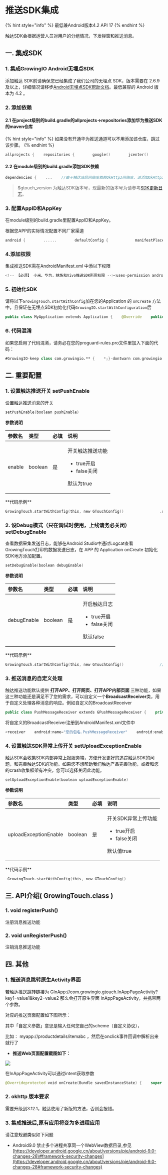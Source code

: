 # 推送SDK集成

{% hint style="info" %}
最低兼Android版本4.2 API 17
{% endhint %}

触达SDK会根据运营人员对用户的分组情况，下发弹窗和推送消息。

## 一. 集成SDK

### 1. 集成GrowingIO Android无埋点SDK

添加触达 SDK前请确保您已经集成了我们公司的无埋点 SDK，版本需要在 2.6.9 及以上，详细情况请移步[Android无埋点SDK帮助文档](https://docs.growingio.com/docs/sdk-integration/android-sdk/android-sdk)。最低兼容的 Android 版本为 4.2 。

### 2. 添加依赖

#### 2.1 在project级别的build.gradle的allprojects-&gt;repositories添加华为推送SDK的maven仓库

{% hint style="info" %}
如果没有开通华为推送通道可以不用添加该仓库，跳过该步骤。
{% endhint %}

```swift
allprojects {    repositories {        google()        jcenter()        mavenLocal()        // 华为仓库        maven { url 'http://developer.huawei.com/repo/' }    }}
```

#### 2.2 在module级别的build.gradle添加SDK依赖

```swift
dependencies {    ...    //由于触达底层网络库依赖OkHttp3网络库，请添加OkHttp3依赖    implementation 'com.squareup.okhttp3:okhttp:3.12.1'    //触达SDK依赖    implementation 'com.growingio.android:gtouch:$latestVersion'    //华为推送SDK依赖，如果没有开通华为推送通道可以不用添加该依赖    implementation 'com.growingio.android.gpush:gpush-huawei-adapter:$latestVersion'    //魅族推送SDK依赖，如果没有开通魅族推送通道可以不用添加该依赖    implementation 'com.growingio.android.gpush:gpush-meizu-adapter:$latestVersion'    //小米推送SDK依赖，如果没有开通小米推送通道可以不用添加该依赖    implementation 'com.growingio.android.gpush:gpush-xiaomi-adapter:$latestVersion'    implementation 'com.growingio.android.gpush:gpush-oppo-adapter:$latestVersion'    implementation 'com.growingio.android.gpush:gpush-vivo-adapter:$latestVersion'}
```

> $gtouch\_version 为触达SDK版本号，现最新的版本号为请参考[SDK更新日志](../changelog.md)。

### 3. 配置AppID和App**K**ey

在module级别的build.gradle里配置AppID和AppKey。

根据您APP的实际情况配置不同厂家渠道

```swift
android {        ......        defaultConfig {            manifestPlaceholders = [                PACKAGE_NAME        : "您的APP包名",                GPUSH_XIAOMI_APP_ID : "小米推送的AppId",                GPUSH_XIAOMI_APP_KEY: "小米推送的AppKey",                GPUSH_HUAWEI_APP_ID : "华为推送的AppId(华为推送不需要AppKey)",                GPUSH_MEIZU_APP_ID  : "魅族推送的AppId",                GPUSH_MEIZU_APP_KEY : "魅族推送的AppKey",            ]            ......        }        ......}
```

### 4.添加权限

集成推送SDK需在AndroidManifest.xml 中添以下权限

```swift
<!-- 【必须】 小米、华为，魅族和Vivo推送SDK所需权限 --><uses-permission android:name="android.permission.WRITE_EXTERNAL_STORAGE" /><uses-permission android:name="android.permission.READ_PHONE_STATE" /> <uses-permission android:name="android.permission.GET_TASKS" /> <uses-permission android:name="android.permission.VIBRATE"/> <!-- 【必须】 Oppo推送SDK需额外权限 --><uses-permission android:name="com.colors.mcs.permission.RECIEVE_MCS_MESAGE" />
```

### 5. 初始化SDK

请将以下`GrowingTouch.startWithConfig`加在您的Application 的 `onCreate` 方法中，且保证在无埋点SDK初始化代码`GrowingIO.startWithConfiguration`后

```swift
public class MyApplication extends Application {​    @Override    public void onCreate() {        super.onCreate();        GrowingIO.startWithConfiguration(this, new Configuration()            .trackAllFragments()            .setChannel("XXX应用商店")            );        GrowingTouch.startWithConfig(this, new GTouchConfig()             .setPushEnable(true)             .setDebugEnable(BuildConfig.DEBUG)             );    }}
```

### 6. 代码混淆

如果您启用了代码混淆，请务必在您的proguard-rules.pro文件里加入下面的代码：

```swift
#GrowingIO-keep class com.growingio.** {    *;}-dontwarn com.growingio.**-keepnames class * extends android.view.View-keepnames class * extends android.app.Fragment-keepnames class * extends android.support.v4.app.Fragment-keepnames class * extends androidx.fragment.app.Fragment-keep class android.support.v4.view.ViewPager{    *;}-keep class android.support.v4.view.ViewPager$**{	*;}-keep class androidx.viewpager.widget.ViewPager{    *;}-keep class androidx.viewpager.widget.ViewPager$**{	*;}#okhttp-dontwarn okhttp3.**-keep class okhttp3.**{*;}#okio-dontwarn okio.**-keep class okio.**{*;}#Xiaomi Push-dontwarn com.xiaomi.**-keep class com.xiaomi.**{*;}-keep public class * extends com.xiaomi.mipush.sdk.PushMessageReceiver#Huawei Push-ignorewarning-keepattributes *Annotation*-keepattributes Exceptions-keepattributes InnerClasses-keepattributes Signature-keepattributes SourceFile,LineNumberTable-keep class com.hianalytics.android.**{*;}-keep class com.huawei.updatesdk.**{*;}-keep class com.huawei.hms.**{*;}-keep class com.huawei.android.hms.agent.**{*;}#Meizu Push-dontwarn com.meizu.cloud.pushsdk.**-keep class com.meizu.cloud.pushsdk.**{*;}
```

## 二. 重要配置

### **1. 设置触达推送开关** setPushEnable

设置触达推送消息的开关

```swift
setPushEnable(boolean pushEnable)
```

**参数说明**

<table>
  <thead>
    <tr>
      <th style="text-align:left"><b>&#x53C2;&#x6570;&#x540D;</b>
      </th>
      <th style="text-align:left">&#x7C7B;&#x578B;</th>
      <th style="text-align:left">&#x5FC5;&#x586B;</th>
      <th style="text-align:left">&#x8BF4;&#x660E;</th>
    </tr>
  </thead>
  <tbody>
    <tr>
      <td style="text-align:left">enable</td>
      <td style="text-align:left">boolean</td>
      <td style="text-align:left">&#x662F;</td>
      <td style="text-align:left">
        <p>&#x5F00;&#x5173;&#x89E6;&#x8FBE;&#x63A8;&#x9001;&#x529F;&#x80FD;</p>
        <ul>
          <li>true&#x5F00;&#x542F;</li>
          <li>false&#x5173;&#x95ED;</li>
        </ul>
        <p>&#x9ED8;&#x8BA4;&#x4E3A;true</p>
      </td>
    </tr>
  </tbody>
</table>**代码示例**

```swift
GrowingTouch.startWithConfig(this, new GTouchConfig()                .setPushEnable(true)                ...                );
```

### **2. 设Debug模式**（只在调试时使用，上线请务必关闭） **setDebugEnable**

查看数据采集发送日志，能够在Android Studio中通过Logcat查看GrowingTouch打印的数据发送日志，在 APP 的 Application onCreate 初始化SDK地方添加配置。

```swift
setDebugEnable(boolean debugEnable)
```

**参数说明**

<table>
  <thead>
    <tr>
      <th style="text-align:left"><b>&#x53C2;&#x6570;&#x540D;</b>
      </th>
      <th style="text-align:left">&#x7C7B;&#x578B;</th>
      <th style="text-align:left">&#x5FC5;&#x586B;</th>
      <th style="text-align:left">&#x8BF4;&#x660E;</th>
    </tr>
  </thead>
  <tbody>
    <tr>
      <td style="text-align:left">debugEnable</td>
      <td style="text-align:left">boolean</td>
      <td style="text-align:left">&#x662F;</td>
      <td style="text-align:left">
        <p>&#x5F00;&#x542F;&#x89E6;&#x8FBE;&#x65E5;&#x5FD7;</p>
        <ul>
          <li>true&#x5F00;&#x542F;</li>
          <li>false&#x5173;&#x95ED;</li>
        </ul>
        <p>&#x9ED8;&#x8BA4;false</p>
      </td>
    </tr>
  </tbody>
</table>**代码示例**

```swift
GrowingTouch.startWithConfig(this, new GTouchConfig()                //BuildConfig.DEBUG 这样配置就不会上线忘记关闭                .setDebugEnable(BuildConfig.DEBUG)                ...                );
```

### **3.** 推送消息的自定义处理

触达推送功能默认提供 **打开APP、打开网页、打开APP内部页面** 三种功能，如果这三种功能还是满足不了您的需求，可以自定义一个**BroadcastReceiver**类，用于自定义处理各种消息的响应。例如自定义的BroadcastReceiver

```swift
public class PushMessageReceiver extends GPushMessageReceiver {    private static final String TAG = "PushMessageReceiver";    /**     * 推送注册成功     *      * @param context BroadcastReceiver的onReceive回调中的Context对象     * @param channel 推送通道，如华为、小米等     * @param pushToken 注册的推送Token     */    @Override    public void onRegister(Context context, PushChannel channel, String pushToken) {        Log.e(TAG, "onRegister: channel = " + channel.getChannelName() + ", pushToken = " + pushToken);    }    /**     * 推送注销成功     *     * @param context BroadcastReceiver的onReceive回调中的Context对象     */    @Override    public void onUnregister(Context context) {        Log.e(TAG, "onUnregister: ");    }    /**     * 推送消息被点击     *      * @param context BroadcastReceiver的onReceive回调中的Context对象     * @param pushMessage 推送的消息体     */    @Override    public void onNotificationMessageClicked(Context context, GPushMessage pushMessage) {        Log.e(TAG, "onNotificationMessageClicked: " + pushMessage.toString());    }}
```

将自定义的BroadcastReceiver注册到AndroidManifest.xml文件中

```swift
<receiver    android:name="您的包名.PushMessageReceiver"    android:enabled="true">    <intent-filter>        <action android:name="com.growingio.push.intent.action.MESSAGE" />    </intent-filter></receiver>
```

### 4. 设置触达SDK异常上传开关 setUploadExceptionEnable

触达SDK会收集SDK内部异常上报服务端，方便开发更好的追踪触达SDK的问题，和完善触达SDK的功能。如果您不想帮助我们触达产品完善功能，或者和您的crash收集框架有冲突，您可以选择关闭此功能。

```swift
setUploadExceptionEnable(boolean uploadExceptionEnable)
```

**参数说明**

<table>
  <thead>
    <tr>
      <th style="text-align:left"><b>&#x53C2;&#x6570;&#x540D;</b>
      </th>
      <th style="text-align:left">&#x7C7B;&#x578B;</th>
      <th style="text-align:left">&#x5FC5;&#x586B;</th>
      <th style="text-align:left">&#x8BF4;&#x660E;</th>
    </tr>
  </thead>
  <tbody>
    <tr>
      <td style="text-align:left">uploadExceptionEnable</td>
      <td style="text-align:left">boolean</td>
      <td style="text-align:left">&#x662F;</td>
      <td style="text-align:left">
        <p>&#x5F00;&#x5173;SDK&#x5F02;&#x5E38;&#x4E0A;&#x4F20;&#x529F;&#x80FD;</p>
        <ul>
          <li>true&#x5F00;&#x542F;</li>
          <li>false&#x5173;&#x95ED;</li>
        </ul>
        <p>&#x9ED8;&#x8BA4;&#x503C;true</p>
      </td>
    </tr>
  </tbody>
</table>**代码示例**

```swift
 GrowingTouch.startWithConfig(this, new GTouchConfig()                .setUploadExceptionEnable(true)                ...                );
```

## 三. API介绍\( GrowingTouch.class \)

### 1. void registerPush\(\)

注册消息推送功能

### 2. void unRegisterPush\(\)

注销消息推送功能

## 四. 其他

### 1. 推送消息跳转原生Activity界面

若触达推送跳转链接为 GInApp://com.growingio.gtouch.InAppPageActivity?key1=value1&key2=value2 那么会打开原生界面 InAppPageActivity，并携带两个参数。

对应的推送页面配置如下图所示：

其中「自定义参数」意思是输入任何您自己的scheme（自定义协议），

比如： myapp://productdetails/itemabc ，然后在onclick事件回调中解析出来就行了

* **推送Web页面配置截图如下：**

![](../../../.gitbook/assets/image%20%2811%29.png)

在InAppPageActivity可以通过intent获取参数

```swift
@Overrideprotected void onCreate(Bundle savedInstanceState) {    super.onCreate(savedInstanceState);    setContentView(R.layout.activity_in_app_page);    Intent intent = getIntent();    Log.e(TAG, "onCreate: key1 = " + intent.getStringExtra("key1"));    Log.e(TAG, "onCreate: key2 = " + intent.getStringExtra("key2"));}
```

### 2. okhttp 版本要求

需要升级到3.12.1，触达使用了新版的方法，否则会报错。

### 3. 集成推送后,原有应用将变为多进程应用

请注意规避类似如下问题

* Android9.0 禁止多个进程共享同一个WebView数据目录,参见[https://developer.android.google.cn/about/versions/pie/android-9.0-changes-28\#framework-security-changes](https://developer.android.google.cn/about/versions/pie/android-9.0-changes-28#framework-security-changes)











